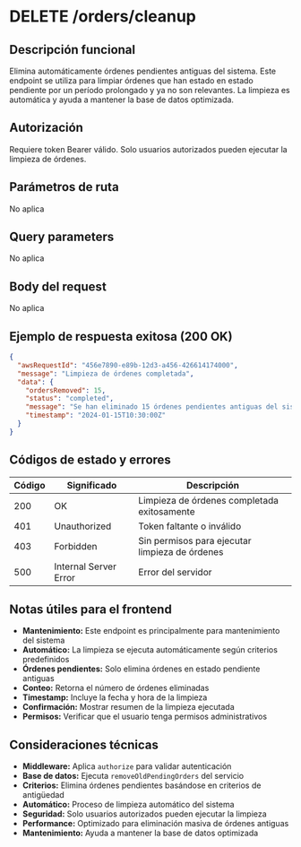 # DELETE /orders/cleanup

## Descripción funcional

Elimina automáticamente órdenes pendientes antiguas del sistema. Este endpoint se utiliza para limpiar órdenes que han estado en estado pendiente por un período prolongado y ya no son relevantes. La limpieza es automática y ayuda a mantener la base de datos optimizada.

## Autorización

Requiere token Bearer válido. Solo usuarios autorizados pueden ejecutar la limpieza de órdenes.

## Parámetros de ruta

No aplica

## Query parameters

No aplica

## Body del request

No aplica

## Ejemplo de respuesta exitosa (200 OK)

```json
{
  "awsRequestId": "456e7890-e89b-12d3-a456-426614174000",
  "message": "Limpieza de órdenes completada",
  "data": {
    "ordersRemoved": 15,
    "status": "completed",
    "message": "Se han eliminado 15 órdenes pendientes antiguas del sistema",
    "timestamp": "2024-01-15T10:30:00Z"
  }
}
```

## Códigos de estado y errores

| Código | Significado | Descripción |
|--------|-------------|-------------|
| 200 | OK | Limpieza de órdenes completada exitosamente |
| 401 | Unauthorized | Token faltante o inválido |
| 403 | Forbidden | Sin permisos para ejecutar limpieza de órdenes |
| 500 | Internal Server Error | Error del servidor |

## Notas útiles para el frontend

- **Mantenimiento:** Este endpoint es principalmente para mantenimiento del sistema
- **Automático:** La limpieza se ejecuta automáticamente según criterios predefinidos
- **Órdenes pendientes:** Solo elimina órdenes en estado pendiente antiguas
- **Conteo:** Retorna el número de órdenes eliminadas
- **Timestamp:** Incluye la fecha y hora de la limpieza
- **Confirmación:** Mostrar resumen de la limpieza ejecutada
- **Permisos:** Verificar que el usuario tenga permisos administrativos

## Consideraciones técnicas

- **Middleware:** Aplica `authorize` para validar autenticación
- **Base de datos:** Ejecuta `removeOldPendingOrders` del servicio
- **Criterios:** Elimina órdenes pendientes basándose en criterios de antigüedad
- **Automático:** Proceso de limpieza automático del sistema
- **Seguridad:** Solo usuarios autorizados pueden ejecutar la limpieza
- **Performance:** Optimizado para eliminación masiva de órdenes antiguas
- **Mantenimiento:** Ayuda a mantener la base de datos optimizada
